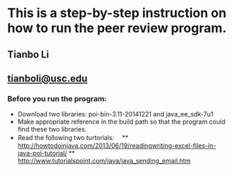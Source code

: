 This is a step-by-step instruction on how to run the peer review program.
===
Tianbo Li
---
tianboli@usc.edu
---
### Before you run the program: ###
* Download two libraries: poi-bin-3.11-20141221 and java_ee_sdk-7u1 
* Make appropriate reference in the build path so that the program could find these two libraries.
* Read the following two turtorials:　
** http://howtodoinjava.com/2013/06/19/readingwriting-excel-files-in-java-poi-tutorial/
** http://www.tutorialspoint.com/java/java_sending_email.htm
